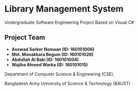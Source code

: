 # Library Management System
Undergraduate Software Engineering Project Based on Visual C#

## Project Team
* **Asswad Sarker Nomaan (ID: 160101006)**
* **Mst. Monakkara Begum (ID: 160101026)**
* **Abdullah Al Baki (ID: 160101004)**
* **Wajiha Ahmed Warka (ID: 160101015)**

Department of Computer Science & Engineering (CSE),

Bangladesh Army University of Science & Technology (BAUST)

